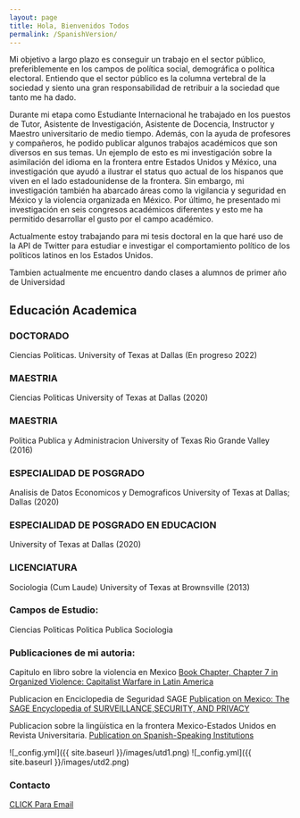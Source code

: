```yaml
---
layout: page
title: Hola, Bienvenidos Todos
permalink: /SpanishVersion/
---
```


Mi objetivo a largo plazo es conseguir un trabajo en el sector público, preferiblemente en los campos de política social, demográfica o política electoral. Entiendo que el sector público es la columna vertebral de la sociedad y siento una gran responsabilidad de retribuir a la sociedad que tanto me ha dado.

Durante mi etapa como Estudiante Internacional he trabajado en los puestos de Tutor, Asistente de Investigación, Asistente de Docencia, Instructor y Maestro universitario de medio tiempo. Además, con la ayuda de profesores y compañeros, he podido publicar algunos trabajos académicos que son diversos en sus temas. Un ejemplo de esto es mi investigación sobre la asimilación del idioma en la frontera entre Estados Unidos y México, una investigación que ayudó a ilustrar el status quo actual de los hispanos que viven en el lado estadounidense de la frontera. Sin embargo, mi investigación también ha abarcado áreas como la vigilancia y seguridad en México y la violencia organizada en México. Por último, he presentado mi investigación en seis congresos académicos diferentes y esto me ha permitido desarrollar el gusto por el campo académico.

Actualmente estoy trabajando para mi tesis doctoral en la que haré uso de la API de Twitter para estudiar e investigar el comportamiento político de los políticos latinos en los Estados Unidos.


Tambien actualmente me encuentro dando clases a alumnos de primer año de Universidad


Educación Academica
---
### DOCTORADO
Ciencias Politicas. University of Texas at Dallas (En progreso 2022)

### MAESTRIA
Ciencias Politicas University of Texas at Dallas (2020)

### MAESTRIA
Politica Publica y Administracion University of Texas Rio Grande Valley (2016)

### ESPECIALIDAD DE POSGRADO
Analisis de Datos Economicos y Demograficos University of Texas at Dallas; Dallas (2020)

### ESPECIALIDAD DE POSGRADO EN EDUCACION
University of Texas at Dallas (2020)

### LICENCIATURA
Sociologia (Cum Laude) University of Texas at Brownsville (2013)

### Campos de Estudio:
Ciencias Politicas
Politica Publica
Sociologia

### Publicaciones de mi autoria:

Capitulo en libro sobre la violencia en Mexico
[Book Chapter, Chapter 7    in Organized Violence: Capitalist Warfare in Latin America](https://read.amazon.com/kp/embed?asin=B07S5XFNKP&preview=newtab&linkCode=kpe&ref_=cm_sw_r_kb_dp_X2NuFbJJZDT1A)

Publicacion en Enciclopedia de Seguridad SAGE
[Publication on Mexico: The SAGE Encyclopedia of SURVEILLANCE,SECURITY, AND PRIVACY](/images/MexicoSagePublication.pdf)

Publicacion sobre la lingüística en la frontera Mexico-Estados Unidos en Revista Universitaria. 
[Publication on Spanish-Speaking Institutions](/images/SpanishSpeakingInstitutionsandLanguageAssimilationintheRioGrandeValley.pdf)


![_config.yml]({{ site.baseurl }}/images/utd1.png)
![_config.yml]({{ site.baseurl }}/images/utd2.png)



### Contacto

[CLICK Para Email](mailto:cxg172030@utdallas.edu)
